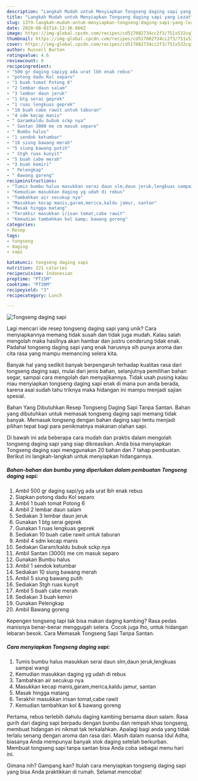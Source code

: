 ```yaml
---
description: "Langkah Mudah untuk Menyiapkan Tongseng daging sapi yang Lezat"
title: "Langkah Mudah untuk Menyiapkan Tongseng daging sapi yang Lezat"
slug: 1379-langkah-mudah-untuk-menyiapkan-tongseng-daging-sapi-yang-lezat
date: 2020-08-01T14:13:36.666Z
image: https://img-global.cpcdn.com/recipes/cd517082734cc2f3/751x532cq70/tongseng-daging-sapi-foto-resep-utama.jpg
thumbnail: https://img-global.cpcdn.com/recipes/cd517082734cc2f3/751x532cq70/tongseng-daging-sapi-foto-resep-utama.jpg
cover: https://img-global.cpcdn.com/recipes/cd517082734cc2f3/751x532cq70/tongseng-daging-sapi-foto-resep-utama.jpg
author: Russell Burton
ratingvalue: 4.6
reviewcount: 9
recipeingredient:
- "500 gr daging sapiyg ada urat lbh enak rebus"
- "potong dadu Kol separo"
- "1 buah tomat Potong 6"
- "2 lembar daun salam"
- "3 lembar daun jeruk"
- "1 btg serai geprek"
- "1 ruas lengkuas geprek"
- "10 buah cabe rawit untuk taburan"
- "4 sdm kecap manis"
- " Garamkaldu bubuk sckp nya"
- " Santan 3000 me cm masuk separo"
- " Bumbu halus"
- "1 sendok ketumbar"
- "10 siung bawang merah"
- "5 siung bawang putih"
- " Stgh ruas kunyit"
- "5 buah cabe merah"
- "3 buah kemiri"
- " Pelengkap"
- " Bawang goreng"
recipeinstructions:
- "Tumis bumbu halus masukkan serai daun slm,daun jeruk,lengkuas sampai wangi"
- "Kemudian masukkan daging yg udah di rebus"
- "Tambahkan air secukup nya"
- "Masukkan kecap manis,garam,merica,kaldu jamur, santan"
- "Masak hingga matang"
- "Terakhir masukkan irisan tomat,cabe rawit"
- "Kemudian tambahkan kol &amp; bawang goreng"
categories:
- Resep
tags:
- tongseng
- daging
- sapi

katakunci: tongseng daging sapi 
nutrition: 221 calories
recipecuisine: Indonesian
preptime: "PT15M"
cooktime: "PT30M"
recipeyield: "3"
recipecategory: Lunch

---
```



![Tongseng daging sapi](https://img-global.cpcdn.com/recipes/cd517082734cc2f3/751x532cq70/tongseng-daging-sapi-foto-resep-utama.jpg)

Lagi mencari ide resep tongseng daging sapi yang unik? Cara menyiapkannya memang tidak susah dan tidak juga mudah. Kalau salah mengolah maka hasilnya akan hambar dan justru cenderung tidak enak. Padahal tongseng daging sapi yang enak harusnya sih punya aroma dan cita rasa yang mampu memancing selera kita.

Banyak hal yang sedikit banyak berpengaruh terhadap kualitas rasa dari tongseng daging sapi, mulai dari jenis bahan, selanjutnya pemilihan bahan segar, sampai cara mengolah dan menyajikannya. Tidak usah pusing kalau mau menyiapkan tongseng daging sapi enak di mana pun anda berada, karena asal sudah tahu triknya maka hidangan ini mampu menjadi sajian spesial.

Bahan Yang Dibutuhkan Resep Tongseng Daging Sapi Tanpa Santan. Bahan yang dibutuhkan untuk memasak tongseng daging sapi memang tidak banyak. Memasak tongseng dengan bahan daging sapi tentu menjadi pilihan tepat bagi para penikmatnya makanan olahan sapi.


Di bawah ini ada beberapa cara mudah dan praktis dalam mengolah tongseng daging sapi yang siap dikreasikan. Anda bisa menyiapkan Tongseng daging sapi menggunakan 20 bahan dan 7 tahap pembuatan. Berikut ini langkah-langkah untuk menyiapkan hidangannya.

<!--inarticleads1-->

##### Bahan-bahan dan bumbu yang diperlukan dalam pembuatan Tongseng daging sapi:

1. Ambil 500 gr daging sapi/yg ada urat lbh enak rebus
1. Siapkan potong dadu Kol separo
1. Ambil 1 buah tomat Potong 6
1. Ambil 2 lembar daun salam
1. Sediakan 3 lembar daun jeruk
1. Gunakan 1 btg serai geprek
1. Gunakan 1 ruas lengkuas geprek
1. Sediakan 10 buah cabe rawit untuk taburan
1. Ambil 4 sdm kecap manis
1. Sediakan  Garam/kaldu bubuk sckp nya
1. Ambil  Santan (3000) me cm masuk separo
1. Gunakan  Bumbu halus
1. Ambil 1 sendok ketumbar
1. Sediakan 10 siung bawang merah
1. Ambil 5 siung bawang putih
1. Sediakan  Stgh ruas kunyit
1. Ambil 5 buah cabe merah
1. Sediakan 3 buah kemiri
1. Gunakan  Pelengkap
1. Ambil  Bawang goreng


Kepengen tongseng tapi tak bisa makan daging kambing? Rasa pedas manisnya benar-benar menggugah selera. Cocok juga lho, untuk hidangan lebaran besok. Cara Memasak Tongseng Sapi Tanpa Santan. 

<!--inarticleads2-->

##### Cara menyiapkan Tongseng daging sapi:

1. Tumis bumbu halus masukkan serai daun slm,daun jeruk,lengkuas sampai wangi
1. Kemudian masukkan daging yg udah di rebus
1. Tambahkan air secukup nya
1. Masukkan kecap manis,garam,merica,kaldu jamur, santan
1. Masak hingga matang
1. Terakhir masukkan irisan tomat,cabe rawit
1. Kemudian tambahkan kol &amp; bawang goreng


Pertama, rebus terlebih dahulu daging kambing bersama daun salam. Rasa gurih dari daging sapi berpadu dengan bumbu dan rempah khas tongseng, membuat hidangan ini nikmat tak terkalahkan. Apalagi bagi anda yang tidak terlalu senang dengan aroma dan rasa dari. Masih dalam nuansa Idul Adha, biasanya Anda mempunyai banyak stok daging setelah berkurban. Membuat tongseng sapi tanpa santan bisa Anda coba sebagai menu hari ini. 

Gimana nih? Gampang kan? Itulah cara menyiapkan tongseng daging sapi yang bisa Anda praktikkan di rumah. Selamat mencoba!
